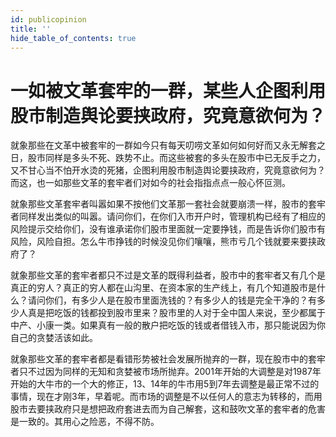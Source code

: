 ```yaml
---
id: publicopinion
title: ''
hide_table_of_contents: true
---
```


# 一如被文革套牢的一群，某些人企图利用股市制造舆论要挟政府，究竟意欲何为？

就象那些在文革中被套牢的一群如今只有每天叨唠文革如何如何好而又永无解套之日，股市同样是多头不死、跌势不止。而这些被套的多头在股市中已无反手之力，又不甘心当不怕开水烫的死猪，企图利用股市制造舆论要挟政府，究竟意欲何为？而这，也一如那些文革的套牢者们对如今的社会指指点点一般心怀叵测。

就象那些文革套牢者叫嚣如果不按他们文革那一套社会就要崩溃一样，股市的套牢者同样发出类似的叫嚣。请问你们，在你们入市开户时，管理机构已经有了相应的风险提示交给你们，没有谁承诺你们股市里面就一定要挣钱，而是告诉你们股市有风险，风险自担。怎么牛市挣钱的时候没见你们嚷嚷，熊市亏几个钱就要来要挟政府了？

就象那些文革的套牢者都只不过是文革的既得利益者，股市中的套牢者又有几个是真正的穷人？真正的穷人都在山沟里、在资本家的生产线上，有几个知道股市是什么？请问你们，有多少人是在股市里面洗钱的？有多少人的钱是完全干净的？有多少人真是把吃饭的钱都投到股市里来？股市里的人对于全中国人来说，至少都属于中产、小康一类。如果真有一般的散户把吃饭的钱或者借钱入市，那只能说因为你自己的贪婪活该如此。

就象那些文革的套牢者都是看错形势被社会发展所抛弃的一群，现在股市中的套牢者只不过因为同样的无知和贪婪被市场所抛弃。2001年开始的大调整是对1987年开始的大牛市的一个大的修正，13、14年的牛市用5到7年去调整是最正常不过的事情，现在才刚3年，早着呢。而市场的调整是不以任何人的意志为转移的，而用股市去要挟政府只是想把政府套进去而为自己解套，这和鼓吹文革的套牢者的危害是一致的。其用心之险恶，不得不防。